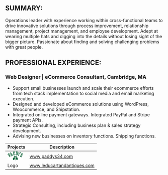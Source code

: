 ## SUMMARY:
Operations leader with experience working within cross-functional teams to drive innovative solutions through process improvement, relationship management, project management, and employee development. Adept at wearing multiple hats and digging into the details without losing sight of the bigger picture. Passionate about finding and solving challenging problems with great people.


## PROFESSIONAL EXPERIENCE:
### Web Designer | eCommerce Consultant, Cambridge, MA
- Support small businesses launch and scale their ecommerce efforts from tech stack implementation to social media and email marketing execution.
- Designed and developed eCommerce solutions using WordPress, Woocommerce, and Shipstation.
- Integrated online payment gateways. Integrated PayPal and Stripe payment APIs.
- Strategic Consulting, including business plan & sales strategy development.
- Advising new businesses on inventory functions. Shipping functions.



| Projects | Description |
| ----------- | ----------- |
| <img src="images/paddys-logo-3.svg" alt="Paddy's Logo" style="width:50px;"> | www.paddys34.com |
| Logo | www.leducartandantiques.com |
